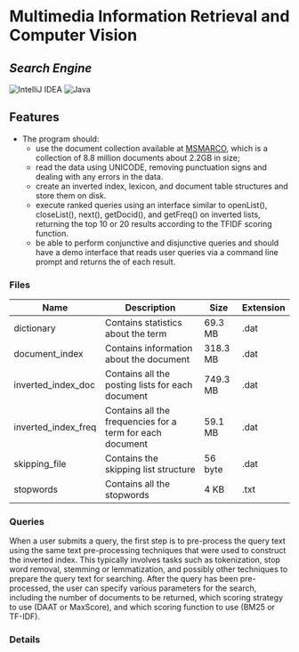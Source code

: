 # Multimedia Information Retrieval and Computer Vision
## _Search Engine_

![IntelliJ IDEA](https://img.shields.io/badge/IntelliJIDEA-000000.svg?style=for-the-badge&logo=intellij-idea&logoColor=white) ![Java](https://img.shields.io/badge/java-%23ED8B00.svg?style=for-the-badge&logo=java&logoColor=white)

## Features

* The program should: 
    * use the document collection available at [MSMARCO], which is a collection of 8.8 million documents about 2.2GB in size;
    * read the data using UNICODE, removing punctuation signs and dealing with any errors in the data. 
    * create an inverted index, lexicon, and document table structures and store them on disk. 
    * execute ranked queries using an interface similar to openList(), closeList(), next(), getDocid(), and getFreq() on inverted lists, returning the top       10 or 20 results according to the TFIDF scoring function. 
    * be able to perform conjunctive and disjunctive queries and should have a demo interface that reads user queries via a command line prompt and returns       the <pid> of each result.
     
### Files
   
   Name  | Description | Size | Extension
------------- | ------------- | ------------- | -------------
dictionary  | Contains statistics about the term | 69.3 MB | .dat
document_index  | Contains information about the document | 318.3 MB | .dat
inverted_index_doc  | Contains all the posting lists for each document | 749.3 MB | .dat
inverted_index_freq  | Contains all the frequencies for a term for each document | 59.1 MB | .dat
skipping_file  | Contains the skipping list structure | 56 byte | .dat
stopwords  | Contains all the stopwords | 4 KB | .txt
   
   
### Queries
   
When a user submits a query, the first step is to pre-process the query text using the same text pre-processing techniques that were used to construct the inverted index.
This typically involves tasks such as tokenization, stop word removal, stemming or lemmatization, and possibly other techniques to prepare the query text for searching.
After the query has been pre-processed, the user can specify various parameters for the search, including the number of documents to be returned, which scoring strategy to use (DAAT or MaxScore), and which scoring function to use (BM25 or TF-IDF).

### Details


[MSMARCO]: <https://microsoft.github.io/msmarco/TREC-Deep-Learning-2020>
